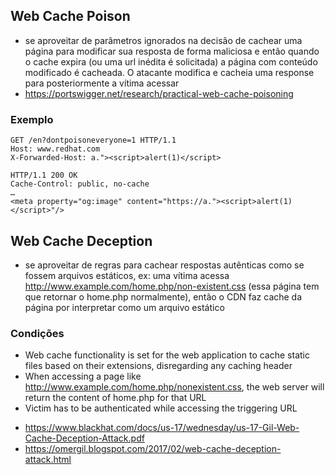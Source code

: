 ## Web Cache Poison
- se aproveitar de parâmetros ignorados na decisão de cachear uma página para modificar sua resposta de forma maliciosa e então quando o cache expira (ou uma url inédita é solicitada) a página com conteúdo modificado é cacheada. O atacante modifica e cacheia uma response para posteriormente a vítima acessar
- https://portswigger.net/research/practical-web-cache-poisoning
### Exemplo
```http
GET /en?dontpoisoneveryone=1 HTTP/1.1
Host: www.redhat.com
X-Forwarded-Host: a."><script>alert(1)</script>

HTTP/1.1 200 OK
Cache-Control: public, no-cache
…
<meta property="og:image" content="https://a."><script>alert(1)</script>"/> 
```

## Web Cache Deception
- se aproveitar de regras para cachear respostas autênticas como se fossem arquivos estáticos, ex: uma vítima acessa  http://www.example.com/home.php/non-existent.css (essa página tem que retornar o home.php normalmente), então o CDN faz cache da página por interpretar como um arquivo estático
### Condições
* Web cache functionality is set for the web application to cache static files based on their extensions, disregarding any caching header
* When accessing a page like http://www.example.com/home.php/nonexistent.css, the web server will return the content of home.php for that URL
* Victim has to be authenticated while accessing the triggering URL

- https://www.blackhat.com/docs/us-17/wednesday/us-17-Gil-Web-Cache-Deception-Attack.pdf
- https://omergil.blogspot.com/2017/02/web-cache-deception-attack.html